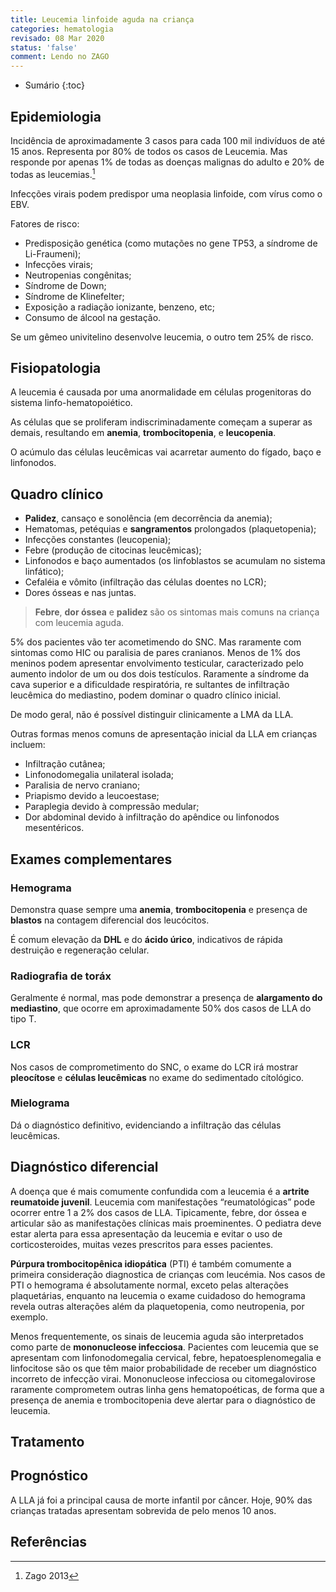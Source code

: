 ```yaml
---
title: Leucemia linfoide aguda na criança
categories: hematologia
revisado: 08 Mar 2020
status: 'false'
comment: Lendo no ZAGO
---
```


* Sumário
{:toc}


## Epidemiologia

Incidência de aproximadamente 3 casos para cada 100 mil indivíduos de até 15 anos. Representa por 80% de todos os casos de Leucemia. Mas responde por apenas 1% de todas as doenças malignas do adulto e 20% de todas as leucemias.[^zago]


Infecções virais podem predispor uma neoplasia linfoide, com vírus como o EBV.

Fatores de risco:

* Predisposição genética (como mutações no gene TP53, a síndrome de Li-Fraumeni);
* Infecções virais;
* Neutropenias congênitas;
* Síndrome de Down;
* Síndrome de Klinefelter;
* Exposição a radiação ionizante, benzeno, etc;
* Consumo de álcool na gestação.

Se um gêmeo univitelino desenvolve leucemia, o outro tem 25% de risco.

## Fisiopatologia

A leucemia é causada por uma anormalidade em células progenitoras do sistema linfo-hematopoiético. 

As células que se proliferam indiscriminadamente começam a superar as demais, resultando em **anemia**, **trombocitopenia**, e **leucopenia**.

O acúmulo das células leucêmicas vai acarretar aumento do fígado, baço e linfonodos.

## Quadro clínico

* **Palidez**, cansaço e sonolência (em decorrência da anemia);
* Hematomas, petéquias e **sangramentos** prolongados (plaquetopenia);
* Infecções constantes (leucopenia);
* Febre (produção de citocinas leucêmicas);
* Linfonodos e baço aumentados (os linfoblastos se acumulam no sistema linfático);
* Cefaléia e vômito (infiltração das células doentes no LCR);
* Dores ósseas e nas juntas.

> **Febre**, **dor óssea** e **palidez** são os sintomas mais comuns na criança com leucemia aguda.

5% dos pacientes vão ter acometimendo do SNC. Mas raramente com sintomas como HIC ou paralisia de pares cranianos. Me­nos de 1% dos meninos podem apresentar envolvimento testicular, caracterizado pelo aumento indolor de um ou dos dois testículos. Raramente a síndrome da cava superior e a dificuldade respiratória, re­
sultantes de infiltração leucêmica do mediastino, podem dominar o quadro clínico inicial.

De modo geral, não é possível distinguir clinicamente a LMA da LLA.

Outras formas menos comuns de apresentação
inicial da LLA em crianças incluem:

* Infiltração cutânea;
* Linfonodomegalia unilateral isolada;
* Paralisia de nervo craniano;
* Priapismo devido a leucoestase;
* Paraplegia devido à compressão medular;
* Dor abdominal devido à infiltração do apêndice ou linfonodos mesentéricos.


## Exames complementares

### Hemograma

Demonstra quase sempre uma **anemia**, **trombocitopenia** e presença de **blastos** na contagem diferencial dos leucócitos.

É comum elevação da **DHL** e do **ácido úrico**, indicativos de rápida destruição e regeneração celular.

### Radiografia de toráx

Geralmente é normal, mas pode demonstrar a presença de **alargamento do mediastino**, que ocorre em aproximadamente 50% dos casos de LLA do tipo T.

### LCR

Nos casos de comprometimento do SNC, o exame do LCR irá mostrar **pleocítose** e **células leucêmicas** no exame do sedimentado cítológico. 

### Mielograma

Dá o diagnóstico definitivo, evidenciando a infiltração das células leucêmicas.

## Diagnóstico diferencial

A doença que é mais comumente confundida
com a leucemia é a **artrite reumatoide juvenil**. Leucemia com manifestações “reumatológicas” pode ocorrer entre 1
a 2% dos casos de LLA. Tipicamente,  febre, dor óssea e articular são as manifestações clínicas mais proeminentes.  O pediatra deve estar alerta para essa apresentação da leucemia e evitar o uso de corticosteroides, muitas vezes prescritos para esses pacientes.

**Púrpura trombocitopênica idiopática** (PTI) é também comumente a primeira consideração diagnostica de crianças com leucémia. Nos ca­sos de PTI o hemograma é absolutamente normal, exceto pelas alterações plaquetárias, enquanto na leucemia o exa­me cuidadoso do hemograma revela outras alterações além da plaquetopenia, como neutropenia, por exemplo.

Menos frequentemente, os sinais de leucemia aguda são interpre­tados como parte de **mononucleose infecciosa**. Pacientes com leucemia que se apresentam com linfonodomegalia cervical, febre, hepatoesplenomegalia e linfocitose são os
que têm maior probabilidade de receber um diagnóstico incorreto de infecção virai. Mononucleose infecciosa ou citomegalovirose raramente comprometem outras linha­ gens hematopoéticas, de forma que a presença de anemia e trombocitopenia deve alertar para o diagnóstico de leu­cemia.

## Tratamento

## Prognóstico

A LLA já foi a principal causa de morte infantil por câncer. Hoje, 90% das crianças tratadas apresentam sobrevida de pelo menos 10 anos.


## Referências

[^zago]: Zago 2013